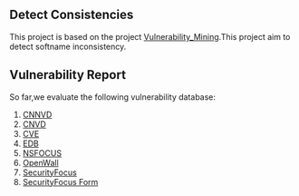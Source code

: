 ## Detect Consistencies
This project is based on the project [Vulnerability_Mining](https://github.com/hungryfoolou/Vulnerability_Mining).This project aim to detect softname inconsistency.

## Vulnerability Report
So far,we evaluate the following vulnerability database:
1. [CNNVD](http://www.cnnvd.org.cn/web/vulnerability/querylist.tag)
2. [CNVD](https://www.cnvd.org.cn/flaw/list.htm)
3. [CVE](https://cve.mitre.org/)
4. [EDB](https://www.exploit-db.com/)
5. [NSFOCUS](http://www.nsfocus.net/index.php?act=sec_bug)
6. [OpenWall](https://www.openwall.com/)
7. [SecurityFocus](https://www.securityfocus.com/)
8. [SecurityFocus Form](https://www.securityfocus.com/archive/1) 